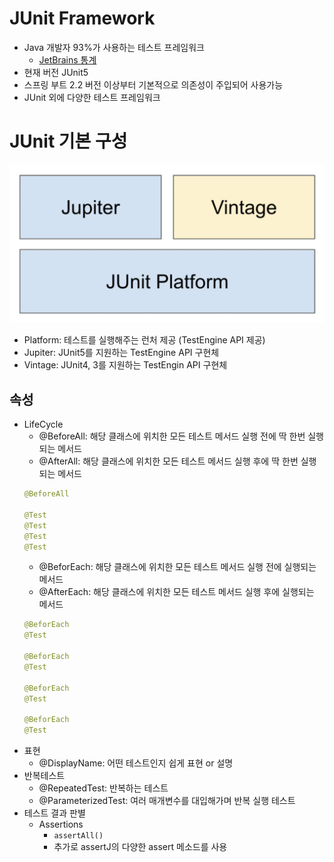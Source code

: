 # JUnit Framework
* Java 개발자 93%가 사용하는 테스트 프레임워크
  + [JetBrains 통계](https://www.jetbrains.com/lp/devecosystem-2019/java/)
* 현재 버전 JUnit5
* 스프링 부트 2.2 버전 이상부터 기본적으로 의존성이 주입되어 사용가능
* JUnit 외에 다양한 테스트 프레임워크

# JUnit 기본 구성

![](assets/junit-baa0657f.png)

* Platform: 테스트를 실행해주는 런처 제공 (TestEngine API 제공)
* Jupiter: JUnit5를 지원하는 TestEngine API 구현체
* Vintage: JUnit4, 3를 지원하는 TestEngin API 구현체

## 속성


* LifeCycle
  + @BeforeAll: 해당 클래스에 위치한 모든 테스트 메서드 실행 전에 딱 한번 실행되는 메서드
  + @AfterAll: 해당 클래스에 위치한 모든 테스트 메서드 실행 후에 딱 한번 실행되는 메서드
  ```java
  @BeforeAll

  @Test
  @Test
  @Test
  @Test
  ```
  + @BeforEach: 해당 클래스에 위치한 모든 테스트 메서드 실행 전에 실행되는 메서드
  + @AfterEach: 해당 클래스에 위치한 모든 테스트 메서드 실행 후에 실행되는 메서드
  ```java
  @BeforEach
  @Test

  @BeforEach
  @Test

  @BeforEach
  @Test

  @BeforEach
  @Test
  ```
* 표현
  + @DisplayName: 어떤 테스트인지 쉽게 표현 or 설명
* 반복테스트
  + @RepeatedTest: 반복하는 테스트
  + @ParameterizedTest: 여러 매개변수를 대입해가며 반복 실행 테스트
* 테스트 결과 판별
  + Assertions
    - `assertAll()`
    - 추가로 assertJ의 다양한 assert 메소드를 사용
